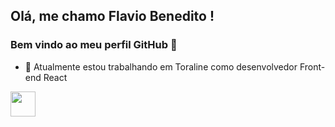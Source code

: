 ## Olá, me chamo Flavio Benedito ! 
### Bem vindo ao meu perfil GitHub 👋


- 🔭 Atualmente estou trabalhando em Toraline como desenvolvedor Front-end React

<img src="https://cdn.jsdelivr.net/gh/devicons/devicon/icons/react/react-original-wordmark.svg" width="40" height="40"/>
          

          
          
